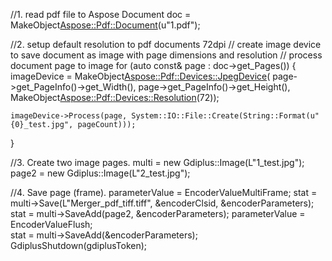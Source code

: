 
//1. read pdf file to Aspose Document
doc = MakeObject<Aspose::Pdf::Document>(u"1.pdf");

//2. setup default resolution to pdf documents 72dpi
// create image device to save document as image with page dimensions and resolution
// process document page to image
for (auto const& page : doc->get_Pages()) {
	imageDevice = MakeObject<Aspose::Pdf::Devices::JpegDevice>(
				page->get_PageInfo()->get_Width(),
				page->get_PageInfo()->get_Height(),
				MakeObject<Aspose::Pdf::Devices::Resolution>(72));

	imageDevice->Process(page, System::IO::File::Create(String::Format(u"{0}_test.jpg", pageCount)));
}

//3. Create two image pages.
multi = new Gdiplus::Image(L"1_test.jpg");
page2 = new Gdiplus::Image(L"2_test.jpg");

//4. Save page (frame).
parameterValue = EncoderValueMultiFrame;
stat = multi->Save(L"Merger_pdf_tiff.tiff", &encoderClsid, &encoderParameters);
stat = multi->SaveAdd(page2, &encoderParameters);
parameterValue = EncoderValueFlush;		
stat = multi->SaveAdd(&encoderParameters);
GdiplusShutdown(gdiplusToken);